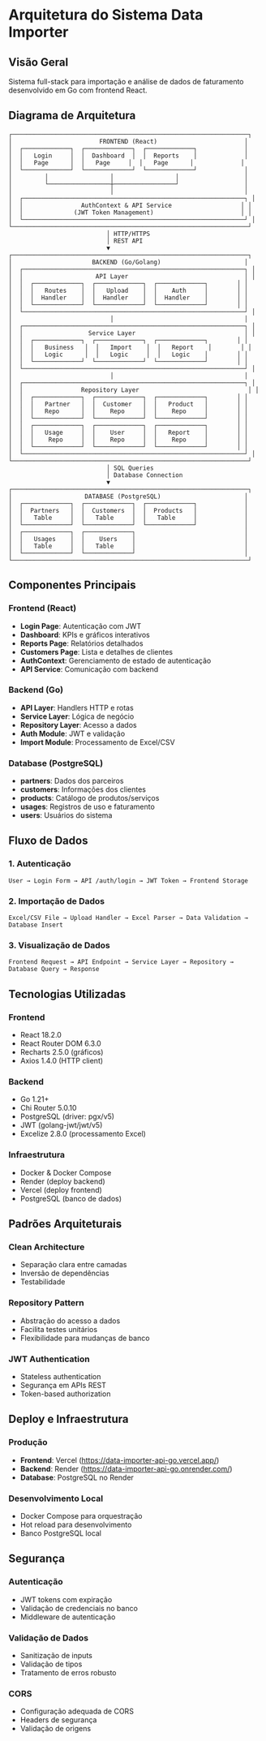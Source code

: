 # Arquitetura do Sistema Data Importer

## Visão Geral
Sistema full-stack para importação e análise de dados de faturamento desenvolvido em Go com frontend React.

## Diagrama de Arquitetura

```
┌─────────────────────────────────────────────────────────────────┐
│                        FRONTEND (React)                        │
│  ┌─────────────┐  ┌─────────────┐  ┌─────────────┐             │
│  │   Login     │  │  Dashboard  │  │  Reports    │             │
│  │   Page      │  │   Page     │  │   Page      │             │
│  └─────────────┘  └─────────────┘  └─────────────┘             │
│         │                 │                 │                  │
│         └─────────────────┼─────────────────┘                  │
│                           │                                    │
│  ┌─────────────────────────────────────────────────────────────┐ │
│  │                AuthContext & API Service                   │ │
│  │              (JWT Token Management)                        │ │
│  └─────────────────────────────────────────────────────────────┘ │
└─────────────────────────────────────────────────────────────────┘
                           │ HTTP/HTTPS
                           │ REST API
                           ▼
┌─────────────────────────────────────────────────────────────────┐
│                      BACKEND (Go/Golang)                       │
│  ┌─────────────────────────────────────────────────────────────┐ │
│  │                    API Layer                                │ │
│  │  ┌─────────────┐  ┌─────────────┐  ┌─────────────┐        │ │
│  │  │   Routes    │  │   Upload    │  │    Auth     │        │ │
│  │  │  Handler    │  │  Handler    │  │  Handler    │        │ │
│  │  └─────────────┘  └─────────────┘  └─────────────┘        │ │
│  └─────────────────────────────────────────────────────────────┘ │
│                           │                                    │
│  ┌─────────────────────────────────────────────────────────────┐ │
│  │                  Service Layer                              │ │
│  │  ┌─────────────┐  ┌─────────────┐  ┌─────────────┐        │ │
│  │  │   Business   │  │   Import    │  │   Report    │        │ │
│  │  │   Logic      │  │   Logic     │  │   Logic    │        │ │
│  │  └─────────────┘  └─────────────┘  └─────────────┘        │ │
│  └─────────────────────────────────────────────────────────────┘ │
│                           │                                    │
│  ┌─────────────────────────────────────────────────────────────┐ │
│  │                Repository Layer                              │ │
│  │  ┌─────────────┐  ┌─────────────┐  ┌─────────────┐        │ │
│  │  │   Partner   │  │  Customer   │  │   Product   │        │ │
│  │  │   Repo      │  │    Repo     │  │    Repo     │        │ │
│  │  └─────────────┘  └─────────────┘  └─────────────┘        │ │
│  │  ┌─────────────┐  ┌─────────────┐  ┌─────────────┐        │ │
│  │  │   Usage     │  │    User     │  │   Report    │        │ │
│  │  │    Repo     │  │    Repo     │  │    Repo     │        │ │
│  │  └─────────────┘  └─────────────┘  └─────────────┘        │ │
│  └─────────────────────────────────────────────────────────────┘ │
└─────────────────────────────────────────────────────────────────┘
                           │ SQL Queries
                           │ Database Connection
                           ▼
┌─────────────────────────────────────────────────────────────────┐
│                    DATABASE (PostgreSQL)                       │
│  ┌─────────────┐  ┌─────────────┐  ┌─────────────┐             │
│  │  Partners   │  │  Customers  │  │  Products   │             │
│  │   Table     │  │   Table     │  │   Table     │             │
│  └─────────────┘  └─────────────┘  └─────────────┘             │
│  ┌─────────────┐  ┌─────────────┐                              │
│  │   Usages    │  │    Users    │                              │
│  │   Table     │  │   Table     │                              │
│  └─────────────┘  └─────────────┘                              │
└─────────────────────────────────────────────────────────────────┘
```

## Componentes Principais

### Frontend (React)
- **Login Page**: Autenticação com JWT
- **Dashboard**: KPIs e gráficos interativos
- **Reports Page**: Relatórios detalhados
- **Customers Page**: Lista e detalhes de clientes
- **AuthContext**: Gerenciamento de estado de autenticação
- **API Service**: Comunicação com backend

### Backend (Go)
- **API Layer**: Handlers HTTP e rotas
- **Service Layer**: Lógica de negócio
- **Repository Layer**: Acesso a dados
- **Auth Module**: JWT e validação
- **Import Module**: Processamento de Excel/CSV

### Database (PostgreSQL)
- **partners**: Dados dos parceiros
- **customers**: Informações dos clientes
- **products**: Catálogo de produtos/serviços
- **usages**: Registros de uso e faturamento
- **users**: Usuários do sistema

## Fluxo de Dados

### 1. Autenticação
```
User → Login Form → API /auth/login → JWT Token → Frontend Storage
```

### 2. Importação de Dados
```
Excel/CSV File → Upload Handler → Excel Parser → Data Validation → Database Insert
```

### 3. Visualização de Dados
```
Frontend Request → API Endpoint → Service Layer → Repository → Database Query → Response
```

## Tecnologias Utilizadas

### Frontend
- React 18.2.0
- React Router DOM 6.3.0
- Recharts 2.5.0 (gráficos)
- Axios 1.4.0 (HTTP client)

### Backend
- Go 1.21+
- Chi Router 5.0.10
- PostgreSQL (driver: pgx/v5)
- JWT (golang-jwt/jwt/v5)
- Excelize 2.8.0 (processamento Excel)

### Infraestrutura
- Docker & Docker Compose
- Render (deploy backend)
- Vercel (deploy frontend)
- PostgreSQL (banco de dados)

## Padrões Arquiteturais

### Clean Architecture
- Separação clara entre camadas
- Inversão de dependências
- Testabilidade

### Repository Pattern
- Abstração do acesso a dados
- Facilita testes unitários
- Flexibilidade para mudanças de banco

### JWT Authentication
- Stateless authentication
- Segurança em APIs REST
- Token-based authorization

## Deploy e Infraestrutura

### Produção
- **Frontend**: Vercel (https://data-importer-api-go.vercel.app/)
- **Backend**: Render (https://data-importer-api-go.onrender.com/)
- **Database**: PostgreSQL no Render

### Desenvolvimento Local
- Docker Compose para orquestração
- Hot reload para desenvolvimento
- Banco PostgreSQL local

## Segurança

### Autenticação
- JWT tokens com expiração
- Validação de credenciais no banco
- Middleware de autenticação

### Validação de Dados
- Sanitização de inputs
- Validação de tipos
- Tratamento de erros robusto

### CORS
- Configuração adequada de CORS
- Headers de segurança
- Validação de origens
